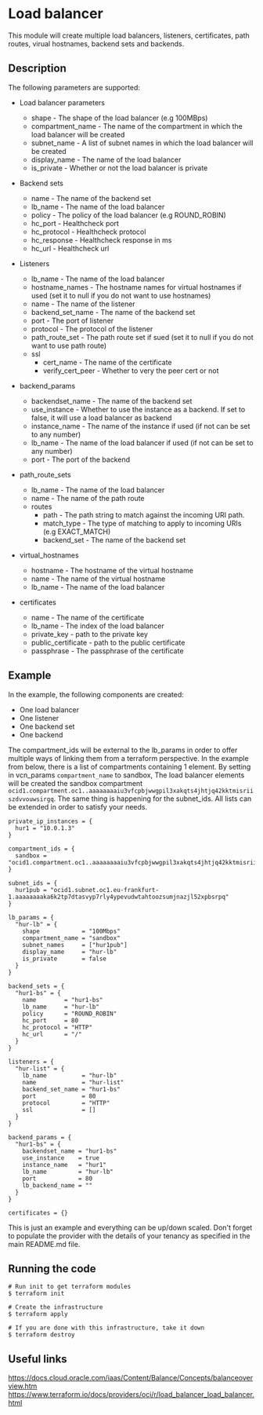 # Load balancer
This module will create multiple load balancers, listeners, certificates, path routes, virual hostnames, backend sets and backends.

## Description

The following parameters are supported:

* Load balancer parameters
  * shape - The shape of the load balancer (e.g 100MBps)
  * compartment_name - The name of the compartment in which the load balancer will be created
  * subnet_name - A list of subnet names in which the load balancer will be created
  * display_name - The name of the load balancer
  * is_private - Whether or not the load balancer is private

* Backend sets
  * name - The name of the backend set
  * lb_name - The name of the load balancer
  * policy - The policy of the load balancer (e.g ROUND_ROBIN)
  * hc_port - Healthcheck port
  * hc_protocol - Healthcheck protocol 
  * hc_response - Healthcheck response in ms
  * hc_url - Healthcheck url


* Listeners 
  * lb_name - The name of the load balancer
  * hostname_names - The hostname names for virtual hostnames if used (set it to null if you do not want to use hostnames)
  * name - The name of the listener
  * backend_set_name - The name of the backend set
  * port - The port of listener
  * protocol - The protocol of the listener
  * path_route_set - The path route set if sued (set it to null if you do not want to use path route)
  * ssl
    * cert_name - The name of the certificate
    * verify_cert_peer - Whether to very the peer cert or not
 

* backend_params
  * backendset_name - The name of the backend set
  * use_instance - Whether to use the instance as a backend. If set to false, it will use a load balancer as backend
  * instance_name - The name of the instance if used (if not can be set to any number)
  * lb_name - The name of the load balancer if used (if not can be set to any number)
  * port - The port of the backend
  

* path_route_sets 
  * lb_name - The name of the load balancer
  * name - The name of the path route
  * routes
    * path - The path string to match against the incoming URI path.
    * match_type - The type of matching to apply to incoming URIs (e.g EXACT_MATCH)
    * backend_set - The name of the backend set

* virtual_hostnames 
  * hostname - The hostname of the virtual hostname
  * name - The name of the virtual hostname
  * lb_name - The name of the load balancer

* certificates
  * name - The name of the certificate
  * lb_name - The index of the load balancer
  * private_key - path to the private key
  * public_certificate - path to the public certificate
  * passphrase - The passphrase of the certificate

## Example

In the example, the following components are created:
* One load balancer
* One listener
* One backend set
* One backend


The compartment_ids will be external to the lb_params in order to offer multiple ways of linking them from a terraform perspective.
In the example from below, there is a list of compartments containing 1 element. By setting in vcn_params `compartment_name` to sandbox, The load balancer elements will be created the sandbox compartment `ocid1.compartment.oc1..aaaaaaaaiu3vfcpbjwwgpil3xakqts4jhtjq42kktmisriiszdvvouwsirgq`. The same thing is happening for the subnet_ids. All lists can be extended in order to satisfy your needs.

```
private_ip_instances = {
  hur1 = "10.0.1.3"
}

compartment_ids = {
  sandbox = "ocid1.compartment.oc1..aaaaaaaaiu3vfcpbjwwgpil3xakqts4jhtjq42kktmisriiszdvvouwsirgq"
}

subnet_ids = {
  hur1pub = "ocid1.subnet.oc1.eu-frankfurt-1.aaaaaaaaka6k2tp7dtasvyp7rly4ypevudwtahtoozsumjnazjl52xpbsrpq"
}

lb_params = {
  "hur-lb" = {
    shape            = "100Mbps"
    compartment_name = "sandbox"
    subnet_names     = ["hur1pub"]
    display_name     = "hur-lb"
    is_private       = false
  }
}

backend_sets = {
  "hur1-bs" = {
    name        = "hur1-bs"
    lb_name     = "hur-lb"
    policy      = "ROUND_ROBIN"
    hc_port     = 80
    hc_protocol = "HTTP"
    hc_url      = "/"
  }
}

listeners = {
  "hur-list" = {
    lb_name          = "hur-lb"
    name             = "hur-list"
    backend_set_name = "hur1-bs"
    port             = 80
    protocol         = "HTTP"
    ssl              = []
  }
}

backend_params = {
  "hur1-bs" = {
    backendset_name = "hur1-bs"
    use_instance    = true
    instance_name   = "hur1"
    lb_name         = "hur-lb"
    port            = 80
    lb_backend_name = ""
  }
}

certificates = {}
```

This is just an example and everything can be up/down scaled.
Don't forget to populate the provider with the details of your tenancy as specified in the main README.md file.

## Running the code

```
# Run init to get terraform modules
$ terraform init

# Create the infrastructure
$ terraform apply

# If you are done with this infrastructure, take it down
$ terraform destroy
```


## Useful links
https://docs.cloud.oracle.com/iaas/Content/Balance/Concepts/balanceoverview.htm
https://www.terraform.io/docs/providers/oci/r/load_balancer_load_balancer.html